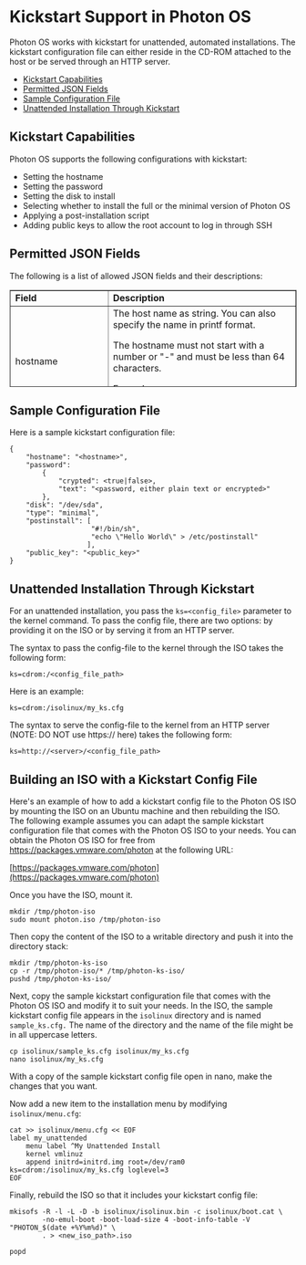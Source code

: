 # Kickstart Support in Photon OS

Photon OS works with kickstart for unattended, automated installations. The kickstart configuration file can either reside in the CD-ROM attached to the host or be served through an HTTP server.

* [Kickstart Capabilities](#kickstart-capabilities)
* [Permitted JSON Fields](#permitted-json-fields)
* [Sample Configuration File](#sample-configuration-file)
* [Unattended Installation Through Kickstart](#unattended-installation-through-kickstart)


## Kickstart Capabilities

Photon OS supports the following configurations with kickstart:

* Setting the hostname
* Setting the password
* Setting the disk to install
* Selecting whether to install the full or the minimal version of Photon OS 
* Applying a post-installation script
* Adding public keys to allow the root account to log in through SSH

## Permitted JSON Fields

The following is a list of allowed JSON fields and their descriptions:

<table style="height: 170px;" border="1" width="250" cellspacing="0" cellpadding="10">
	<tbody>
	<tr>
	<td><b>Field</b></td>
	<td><b>Description</b></td>
	</tr>
	<tr>
	<td>hostname</td>
	<td>The host name as string. You can also specify the name in printf format. 
<p> The hostname must not start with a number or "-" and must be less than 64 characters.  
<p> Example: "photon-$((RANDOM%4096))"
</p></td>
	</tr>
	<tr>
	<td>password:
  <p>crypted: true/false
  <p>text: password text </td>
	<td> <b>crypted: true</b>: 
This indicates that the "text" field is already encrypted. In this case, the specified password is used as is for the root user.
<p> <b>crypted: false:</b>
This indicates that the "text" field is plain text. It is then encrypted and used to create the root user's password.
<p> <b>text</b>: Plain text or encrypted password.
</td>
	</tr>
	<tr>
	<td>disk</td>
	<td>Indicates the install disk 
<p> Example: /dev/sda </td>
	</tr>
	<tr>
	<td>partitions</td>
	<td>An array of partition definitions.
<p> Example:
<p>[
 <p>                       {"mountpoint": "/", "size": 0, "filesystem": "ext4"},
 <p>                       {"mountpoint": "/boot", "size": 128, "filesystem": "ext4"},
 <p>                      {"mountpoint": "/root", "size": 128, "filesystem": "ext4"},
 <p>                       {"size": 128, "filesystem": "swap"}
<p>]</td>
	</tr></tr>
	<tr>
	<td>packagelist_file</td>
	<td>Indicates the name of the file that contains the list of packages to install.
</td>
	</tr><tr>
	<td>additional_packages</td>
	<td>Specify an array of additional packages.
</td>
	</tr><tr>
	<td>type</td>
	<td>Specify the type of package. Specify "full", "minimal" or "micro". 
</td>
	</tr><tr>
	<td>install_linux_esx</td>
	<td>Specify a boolean value to use linux esx instead of generic linux. 
</td>
	</tr><tr>
	<td>type</td>
	<td>Specify the type of package. 
<p> Specify "full", "minimal" or "micro". 
</td>
	</tr><tr>
	<td>postinstall</td>
	<td>Specify an array of bash commands to execute after install. <p> See the example for partitions.
</td>
	</tr><tr>
	<td>public_key</td>
	<td>Optional. <p>The public key that you require to install for password-less logins. <p> This key is created in authorized_keys in the .ssh directory.
</td>
	</tr>
	</tbody>
	</table>
	

  
## Sample Configuration File

Here is a sample kickstart configuration file:

```
{
    "hostname": "<hostname>",
    "password": 
        {
            "crypted": <true|false>,
            "text": "<password, either plain text or encrypted>"
        },
    "disk": "/dev/sda",
    "type": "minimal",
    "postinstall": [
                    "#!/bin/sh",
                    "echo \"Hello World\" > /etc/postinstall"
                   ],
    "public_key": "<public_key>"
}
```

## Unattended Installation Through Kickstart

For an unattended installation, you pass the `ks=<config_file>` parameter to the kernel command. To pass the config file, there are two options: by providing it on the ISO or by serving it from an HTTP server. 

The syntax to pass the config-file to the kernel through the ISO takes the following form: 

    ks=cdrom:/<config_file_path>

Here is an example: 

    ks=cdrom:/isolinux/my_ks.cfg

The syntax to serve the config-file to the kernel from an HTTP server (NOTE: DO NOT use https:// here) takes the following form: 

    ks=http://<server>/<config_file_path>

## Building an ISO with a Kickstart Config File

Here's an example of how to add a kickstart config file to the Photon OS ISO by mounting the ISO on an Ubuntu machine and then rebuilding the ISO. The following example assumes you can adapt the sample kickstart configuration file that comes with the Photon OS ISO to your needs. You can obtain the Photon OS ISO for free from https://packages.vmware.com/photon at the following URL: 

[https://packages.vmware.com/photon](https://packages.vmware.com/photon)

Once you have the ISO, mount it. 

    mkdir /tmp/photon-iso
    sudo mount photon.iso /tmp/photon-iso

Then copy the content of the ISO to a writable directory and push it into the directory stack: 

    mkdir /tmp/photon-ks-iso
    cp -r /tmp/photon-iso/* /tmp/photon-ks-iso/
    pushd /tmp/photon-ks-iso/

Next, copy the sample kickstart configuration file that comes with the Photon OS ISO and modify it to suit your needs. In the ISO, the sample kickstart config file appears in the `isolinux` directory and is named `sample_ks.cfg.` The name of the directory and the name of the file might be in all uppercase letters. 

    cp isolinux/sample_ks.cfg isolinux/my_ks.cfg
    nano isolinux/my_ks.cfg

With a copy of the sample kickstart config file open in nano, make the changes that you want. 

Now add a new item to the installation menu by modifying `isolinux/menu.cfg`:

    cat >> isolinux/menu.cfg << EOF
    label my_unattended
    	menu label ^My Unattended Install
    	kernel vmlinuz
    	append initrd=initrd.img root=/dev/ram0 ks=cdrom:/isolinux/my_ks.cfg loglevel=3
    EOF

Finally, rebuild the ISO so that it includes your kickstart config file: 

    mkisofs -R -l -L -D -b isolinux/isolinux.bin -c isolinux/boot.cat \
    		-no-emul-boot -boot-load-size 4 -boot-info-table -V "PHOTON_$(date +%Y%m%d)" \
    		. > <new_iso_path>.iso

    popd

